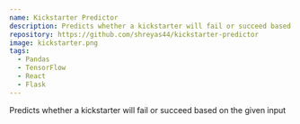 ```yaml
---
name: Kickstarter Predictor
description: Predicts whether a kickstarter will fail or succeed based on the given input
repository: https://github.com/shreyas44/kickstarter-predictor
image: kickstarter.png
tags:
  - Pandas
  - TensorFlow
  - React
  - Flask
---
```


Predicts whether a kickstarter will fail or succeed based on the given input
